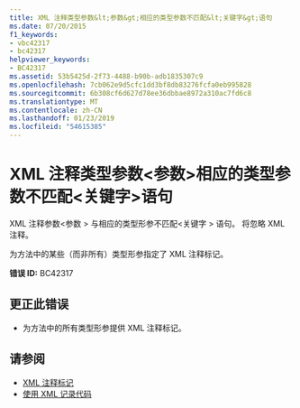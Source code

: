 ```yaml
---
title: XML 注释类型参数&lt;参数&gt;相应的类型参数不匹配&lt;关键字&gt;语句
ms.date: 07/20/2015
f1_keywords:
- vbc42317
- bc42317
helpviewer_keywords:
- BC42317
ms.assetid: 53b5425d-2f73-4488-b90b-adb1835307c9
ms.openlocfilehash: 7cb062e9d5cfc1dd3bf8db83276fcfa0eb995828
ms.sourcegitcommit: 6b308cf6d627d78ee36dbbae8972a310ac7fd6c8
ms.translationtype: MT
ms.contentlocale: zh-CN
ms.lasthandoff: 01/23/2019
ms.locfileid: "54615385"
---
```

# <a name="xml-comment-type-parameter-ltparametergt-does-not-match-a-type-parameter-on-the-corresponding-ltkeywordgt-statement"></a>XML 注释类型参数&lt;参数&gt;相应的类型参数不匹配&lt;关键字&gt;语句
XML 注释参数\<参数 > 与相应的类型形参不匹配\<关键字 > 语句。 将忽略 XML 注释。  
  
 为方法中的某些（而非所有）类型形参指定了 XML 注释标记。  
  
 **错误 ID:** BC42317  
  
## <a name="to-correct-this-error"></a>更正此错误  
  
-   为方法中的所有类型形参提供 XML 注释标记。  
  
## <a name="see-also"></a>请参阅
- [XML 注释标记](../../visual-basic/language-reference/xmldoc/index.md)
- [使用 XML 记录代码](../../visual-basic/programming-guide/program-structure/documenting-your-code-with-xml.md)
